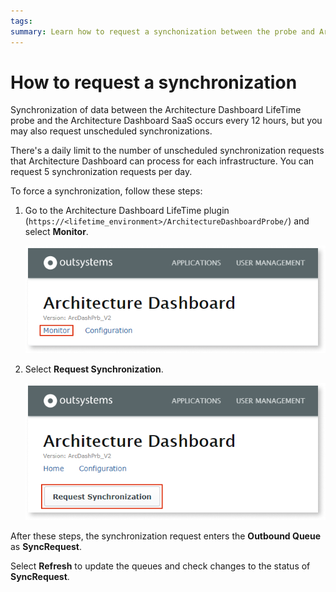 ```yaml
---
tags: 
summary: Learn how to request a synchonization between the probe and Architecture Dashboard.
---
```



# How to request a synchronization

Synchronization of data between the Architecture Dashboard LifeTime probe and the Architecture Dashboard SaaS occurs every 12 hours, but you may also request unscheduled synchronizations.

<div class="info" markdown="1">

There's a daily limit to the number of unscheduled synchronization requests that Architecture Dashboard can process for each infrastructure. You can request 5 synchronization requests per day.

</div>

To force a synchronization, follow these steps:

1. Go to the Architecture Dashboard LifeTime plugin (`https://<lifetime_environment>/ArchitectureDashboardProbe/`) and select **Monitor**.

    ![](images/sync-plugin-monitor.png?width=575)

1. Select **Request Synchronization**.

    ![](images/sync-plugin-request.png?width=575)

After these steps, the synchronization request enters the **Outbound Queue** as **SyncRequest**.

<div class="info" markdown="1">

Select **Refresh** to update the queues and check changes to the status of **SyncRequest**.

</div>

